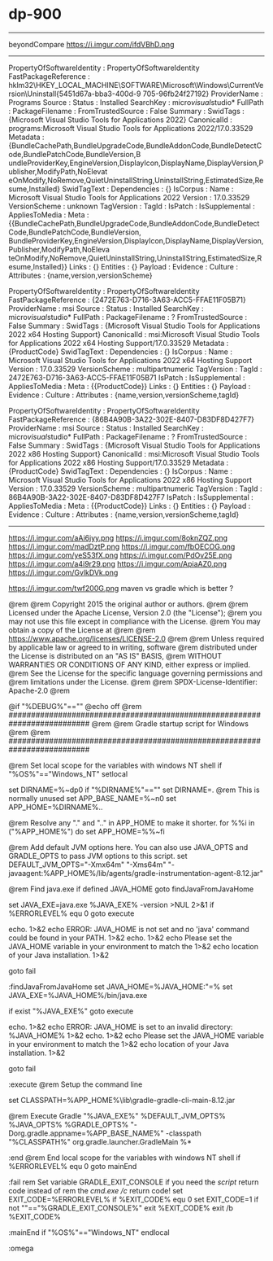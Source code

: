 # dp-900

---
beyondCompare
https://i.imgur.com/ifdVBhD.png

---
PropertyOfSoftwareIdentity : PropertyOfSoftwareIdentity
FastPackageReference       : hklm32\HKEY_LOCAL_MACHINE\SOFTWARE\Microsoft\Windows\CurrentVersion\Uninstall\{5451d67a-bba3-400d-9
                             705-96fb24f27192}
ProviderName               : Programs
Source                     : 
Status                     : Installed
SearchKey                  : micro*visual*studio*
FullPath                   : 
PackageFilename            : 
FromTrustedSource          : False
Summary                    : 
SwidTags                   : {Microsoft Visual Studio Tools for Applications 2022}
CanonicalId                : programs:Microsoft Visual Studio Tools for Applications 2022/17.0.33529
Metadata                   : {BundleCachePath,BundleUpgradeCode,BundleAddonCode,BundleDetectCode,BundlePatchCode,BundleVersion,B
                             undleProviderKey,EngineVersion,DisplayIcon,DisplayName,DisplayVersion,Publisher,ModifyPath,NoElevat
                             eOnModify,NoRemove,QuietUninstallString,UninstallString,EstimatedSize,Resume,Installed}
SwidTagText                : <?xml version="1.0" encoding="utf-16" standalone="yes"?>
                             <SoftwareIdentity
                               name="Microsoft Visual Studio Tools for Applications 2022"
                               version="17.0.33529"
                               versionScheme="unknown" xmlns="http://standards.iso.org/iso/19770/-2/2015/schema.xsd">
                               <Meta
                                 BundleCachePath="C:\ProgramData\Package 
                             Cache\{5451d67a-bba3-400d-9705-96fb24f27192}\vsta_setup.exe"
                                 BundleUpgradeCode="System.String[]"
                                 BundleAddonCode="System.String[]"
                                 BundleDetectCode="System.String[]"
                                 BundlePatchCode="System.String[]"
                                 BundleVersion="17.0.33529.0"
                                 BundleProviderKey="{5451d67a-bba3-400d-9705-96fb24f27192}"
                                 EngineVersion="3.7.4906.0"
                                 DisplayIcon="C:\ProgramData\Package 
                             Cache\{5451d67a-bba3-400d-9705-96fb24f27192}\vsta_setup.exe,0"
                                 DisplayName="Microsoft Visual Studio Tools for Applications 2022"
                                 DisplayVersion="17.0.33529"
                                 Publisher="Microsoft Corporation"
                                 ModifyPath="&quot;C:\ProgramData\Package 
                             Cache\{5451d67a-bba3-400d-9705-96fb24f27192}\vsta_setup.exe&quot; /modify"
                                 NoElevateOnModify="1"
                                 NoRemove="1"
                                 QuietUninstallString="&quot;C:\ProgramData\Package 
                             Cache\{5451d67a-bba3-400d-9705-96fb24f27192}\vsta_setup.exe&quot; /uninstall /quiet"
                                 UninstallString="&quot;C:\ProgramData\Package 
                             Cache\{5451d67a-bba3-400d-9705-96fb24f27192}\vsta_setup.exe&quot;  /uninstall"
                                 EstimatedSize="24011"
                                 Resume="3"
                                 Installed="1" />
                             </SoftwareIdentity>
Dependencies               : {}
IsCorpus                   : 
Name                       : Microsoft Visual Studio Tools for Applications 2022
Version                    : 17.0.33529
VersionScheme              : unknown
TagVersion                 : 
TagId                      : 
IsPatch                    : 
IsSupplemental             : 
AppliesToMedia             : 
Meta                       : {{BundleCachePath,BundleUpgradeCode,BundleAddonCode,BundleDetectCode,BundlePatchCode,BundleVersion,
                             BundleProviderKey,EngineVersion,DisplayIcon,DisplayName,DisplayVersion,Publisher,ModifyPath,NoEleva
                             teOnModify,NoRemove,QuietUninstallString,UninstallString,EstimatedSize,Resume,Installed}}
Links                      : {}
Entities                   : {}
Payload                    : 
Evidence                   : 
Culture                    : 
Attributes                 : {name,version,versionScheme}
 
PropertyOfSoftwareIdentity : PropertyOfSoftwareIdentity
FastPackageReference       : {2472E763-D716-3A63-ACC5-FFAE11F05B71}
ProviderName               : msi
Source                     : 
Status                     : Installed
SearchKey                  : micro*visual*studio*
FullPath                   : 
PackageFilename            : ?
FromTrustedSource          : False
Summary                    : 
SwidTags                   : {Microsoft Visual Studio Tools for Applications 2022 x64 Hosting Support}
CanonicalId                : msi:Microsoft Visual Studio Tools for Applications 2022 x64 Hosting Support/17.0.33529
Metadata                   : {ProductCode}
SwidTagText                : <?xml version="1.0" encoding="utf-16" standalone="yes"?>
                             <SoftwareIdentity
                               name="Microsoft Visual Studio Tools for Applications 2022 x64 Hosting Support"
                               version="17.0.33529"
                               versionScheme="multipartnumeric"
                               tagId="2472E763-D716-3A63-ACC5-FFAE11F05B71" 
                             xmlns="http://standards.iso.org/iso/19770/-2/2015/schema.xsd">
                               <Meta
                                 ProductCode="{2472E763-D716-3A63-ACC5-FFAE11F05B71}" />
                             </SoftwareIdentity>
Dependencies               : {}
IsCorpus                   : 
Name                       : Microsoft Visual Studio Tools for Applications 2022 x64 Hosting Support
Version                    : 17.0.33529
VersionScheme              : multipartnumeric
TagVersion                 : 
TagId                      : 2472E763-D716-3A63-ACC5-FFAE11F05B71
IsPatch                    : 
IsSupplemental             : 
AppliesToMedia             : 
Meta                       : {{ProductCode}}
Links                      : {}
Entities                   : {}
Payload                    : 
Evidence                   : 
Culture                    : 
Attributes                 : {name,version,versionScheme,tagId}
 
PropertyOfSoftwareIdentity : PropertyOfSoftwareIdentity
FastPackageReference       : {86B4A90B-3A22-302E-8407-D83DF8D427F7}
ProviderName               : msi
Source                     : 
Status                     : Installed
SearchKey                  : micro*visual*studio*
FullPath                   : 
PackageFilename            : ?
FromTrustedSource          : False
Summary                    : 
SwidTags                   : {Microsoft Visual Studio Tools for Applications 2022 x86 Hosting Support}
CanonicalId                : msi:Microsoft Visual Studio Tools for Applications 2022 x86 Hosting Support/17.0.33529
Metadata                   : {ProductCode}
SwidTagText                : <?xml version="1.0" encoding="utf-16" standalone="yes"?>
                             <SoftwareIdentity
                               name="Microsoft Visual Studio Tools for Applications 2022 x86 Hosting Support"
                               version="17.0.33529"
                               versionScheme="multipartnumeric"
                               tagId="86B4A90B-3A22-302E-8407-D83DF8D427F7" 
                             xmlns="http://standards.iso.org/iso/19770/-2/2015/schema.xsd">
                               <Meta
                                 ProductCode="{86B4A90B-3A22-302E-8407-D83DF8D427F7}" />
                             </SoftwareIdentity>
Dependencies               : {}
IsCorpus                   : 
Name                       : Microsoft Visual Studio Tools for Applications 2022 x86 Hosting Support
Version                    : 17.0.33529
VersionScheme              : multipartnumeric
TagVersion                 : 
TagId                      : 86B4A90B-3A22-302E-8407-D83DF8D427F7
IsPatch                    : 
IsSupplemental             : 
AppliesToMedia             : 
Meta                       : {{ProductCode}}
Links                      : {}
Entities                   : {}
Payload                    : 
Evidence                   : 
Culture                    : 
Attributes                 : {name,version,versionScheme,tagId}


---

https://i.imgur.com/aAi6jyy.png
https://i.imgur.com/8oknZQZ.png
https://i.imgur.com/madDztP.png
https://i.imgur.com/fbOECOG.png
https://i.imgur.com/yeS53fX.png
https://i.imgur.com/PdOv25E.png
https://i.imgur.com/a4i9r29.png
https://i.imgur.com/ApiaAZ0.png
https://i.imgur.com/GvlkDVk.png

https://i.imgur.com/twf200G.png 
maven vs gradle which is better ?


@rem
@rem Copyright 2015 the original author or authors.
@rem
@rem Licensed under the Apache License, Version 2.0 (the "License");
@rem you may not use this file except in compliance with the License.
@rem You may obtain a copy of the License at
@rem
@rem      https://www.apache.org/licenses/LICENSE-2.0
@rem
@rem Unless required by applicable law or agreed to in writing, software
@rem distributed under the License is distributed on an "AS IS" BASIS,
@rem WITHOUT WARRANTIES OR CONDITIONS OF ANY KIND, either express or implied.
@rem See the License for the specific language governing permissions and
@rem limitations under the License.
@rem
@rem SPDX-License-Identifier: Apache-2.0
@rem
 
@if "%DEBUG%"=="" @echo off
@rem ##########################################################################
@rem
@rem  Gradle startup script for Windows
@rem
@rem ##########################################################################
 
@rem Set local scope for the variables with windows NT shell
if "%OS%"=="Windows_NT" setlocal
 
set DIRNAME=%~dp0
if "%DIRNAME%"=="" set DIRNAME=.
@rem This is normally unused
set APP_BASE_NAME=%~n0
set APP_HOME=%DIRNAME%..
 
@rem Resolve any "." and ".." in APP_HOME to make it shorter.
for %%i in ("%APP_HOME%") do set APP_HOME=%%~fi
 
@rem Add default JVM options here. You can also use JAVA_OPTS and GRADLE_OPTS to pass JVM options to this script.
set DEFAULT_JVM_OPTS="-Xmx64m" "-Xms64m" "-javaagent:%APP_HOME%/lib/agents/gradle-instrumentation-agent-8.12.jar"
 
@rem Find java.exe
if defined JAVA_HOME goto findJavaFromJavaHome
 
set JAVA_EXE=java.exe
%JAVA_EXE% -version >NUL 2>&1
if %ERRORLEVEL% equ 0 goto execute
 
echo. 1>&2
echo ERROR: JAVA_HOME is not set and no 'java' command could be found in your PATH. 1>&2
echo. 1>&2
echo Please set the JAVA_HOME variable in your environment to match the 1>&2
echo location of your Java installation. 1>&2
 
goto fail
 
:findJavaFromJavaHome
set JAVA_HOME=%JAVA_HOME:"=%
set JAVA_EXE=%JAVA_HOME%/bin/java.exe
 
if exist "%JAVA_EXE%" goto execute
 
echo. 1>&2
echo ERROR: JAVA_HOME is set to an invalid directory: %JAVA_HOME% 1>&2
echo. 1>&2
echo Please set the JAVA_HOME variable in your environment to match the 1>&2
echo location of your Java installation. 1>&2
 
goto fail
 
:execute
@rem Setup the command line
 
set CLASSPATH=%APP_HOME%\lib\gradle-gradle-cli-main-8.12.jar
 
 
@rem Execute Gradle
"%JAVA_EXE%" %DEFAULT_JVM_OPTS% %JAVA_OPTS% %GRADLE_OPTS% "-Dorg.gradle.appname=%APP_BASE_NAME%" -classpath "%CLASSPATH%" org.gradle.launcher.GradleMain %*
 
:end
@rem End local scope for the variables with windows NT shell
if %ERRORLEVEL% equ 0 goto mainEnd
 
:fail
rem Set variable GRADLE_EXIT_CONSOLE if you need the _script_ return code instead of
rem the _cmd.exe /c_ return code!
set EXIT_CODE=%ERRORLEVEL%
if %EXIT_CODE% equ 0 set EXIT_CODE=1
if not ""=="%GRADLE_EXIT_CONSOLE%" exit %EXIT_CODE%
exit /b %EXIT_CODE%
 
:mainEnd
if "%OS%"=="Windows_NT" endlocal
 
:omega
